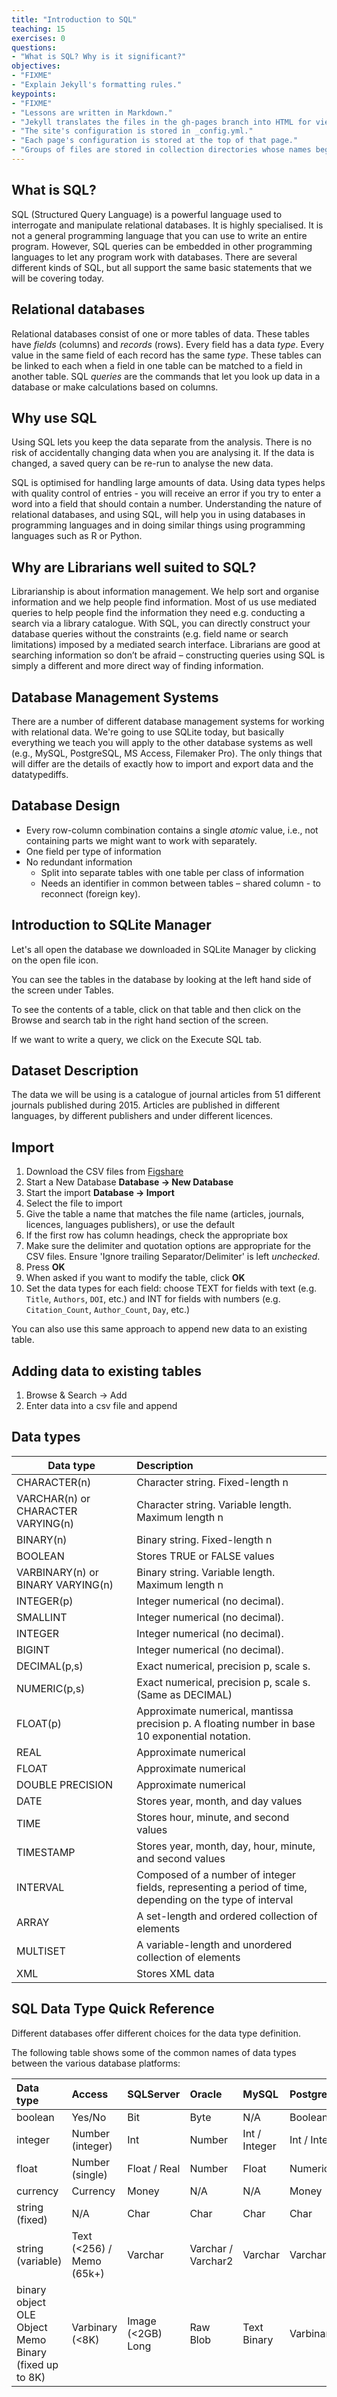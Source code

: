 ```yaml
---
title: "Introduction to SQL"
teaching: 15
exercises: 0
questions:
- "What is SQL? Why is it significant?"
objectives:
- "FIXME"
- "Explain Jekyll's formatting rules."
keypoints:
- "FIXME"
- "Lessons are written in Markdown."
- "Jekyll translates the files in the gh-pages branch into HTML for viewing."
- "The site's configuration is stored in _config.yml."
- "Each page's configuration is stored at the top of that page."
- "Groups of files are stored in collection directories whose names begin with an underscore."
---
```


## What is SQL?

SQL (Structured Query Language) is a powerful language used to interrogate and
manipulate relational databases. It is highly specialised. It is not a general
programming language that you can use to write an entire program. However, SQL
queries can be embedded in other programming languages to let any program work
with databases. There are several different kinds of SQL, but all support the
same basic statements that we will be covering today.

## Relational databases

Relational databases consist of one or more tables of data. These tables have
_fields_ (columns) and _records_ (rows). Every field has a data _type_. Every
value in the same field of each record has the same _type_. These tables can be
linked to each when a field in one table can be matched to a field in another
table. SQL _queries_ are the commands that let you look up data in a database or
make calculations based on columns.

## Why use SQL

Using SQL lets you keep the data separate from the analysis. There is no risk of
accidentally changing data when you are analysing it. If the data is changed,
a saved query can be re-run to analyse the new data.

SQL is optimised for handling large amounts of data. Using data types helps with
quality control of entries - you will receive an error if you try to enter a word
into a field that should contain a number. Understanding the nature of relational
databases, and using SQL, will help you in using databases in programming languages
and in doing similar things using programming languages such as R or Python.

## Why are Librarians well suited to SQL?
Librarianship is about information management. We help sort and organise
information and we help people find information. Most of us use mediated queries
to help people find the information they need e.g. conducting a search via
a library catalogue. With SQL, you can directly construct your database queries
without the constraints (e.g. field name or search limitations) imposed by
a mediated search interface. Librarians are good at searching information so
don’t be afraid – constructing queries using SQL is simply a different and more
direct way of finding information. 

## Database Management Systems

There are a number of different database management systems for working with
relational data. We're going to use SQLite today, but basically everything we
teach you will apply to the other database systems as well (e.g., MySQL,
PostgreSQL, MS Access, Filemaker Pro). The only things that will differ are the
details of exactly how to import and export data and the datatypediffs.

## Database Design

* Every row-column combination contains a single _atomic_ value, i.e., not
   containing parts we might want to work with separately.
* One field per type of information
* No redundant information
    * Split into separate tables with one table per class of information
    * Needs an identifier in common between tables – shared column - to
       reconnect (foreign key).

## Introduction to SQLite Manager

Let's all open the database we downloaded in SQLite Manager by clicking on the
open file icon.

You can see the tables in the database by looking at the left hand side of the
screen under Tables.

To see the contents of a table, click on that table and then click on the Browse
and search tab in the right hand section of the screen.

If we want to write a query, we click on the Execute SQL tab.


## Dataset Description

The data we will be using is a catalogue of journal articles from 51 different
journals published during 2015. Articles are published in different languages,
by different publishers and under different licences.

## Import

1. Download the CSV files from
    [Figshare](https://dx.doi.org/10.6084/m9.figshare.3409471)
1. Start a New Database __Database -> New Database__
2. Start the import __Database -> Import__
3. Select the file to import
4. Give the table a name that matches the file name (articles, journals,
    licences, languages  publishers), or use the default
5. If the first row has column headings, check the appropriate box
6. Make sure the delimiter and quotation options are appropriate for the CSV
    files. Ensure 'Ignore trailing Separator/Delimiter' is left _unchecked_.
7. Press __OK__
8. When asked if you want to modify the table, click __OK__
9. Set the data types for each field: choose TEXT for fields with text
   (e.g. `Title`, `Authors`, `DOI`, etc.) and INT for fields with numbers
   (e.g. `Citation_Count`, `Author_Count`, `Day`, etc.)

You can also use this same approach to append new data to an existing table.

## Adding data to existing tables

1. Browse & Search -> Add
1. Enter data into a csv file and append


## Data types

| Data type                          | Description                                                                                              |
|------------------------------------|:---------------------------------------------------------------------------------------------------------|
| CHARACTER(n)                       | Character string. Fixed-length n                                                                         |
| VARCHAR(n) or CHARACTER VARYING(n) | Character string. Variable length. Maximum length n                                                      |
| BINARY(n)                          | Binary string. Fixed-length n                                                                            |
| BOOLEAN                            | Stores TRUE or FALSE values                                                                              |
| VARBINARY(n) or BINARY VARYING(n)  | Binary string. Variable length. Maximum length n                                                         |
| INTEGER(p)                         | Integer numerical (no decimal).                                                                          |
| SMALLINT                           | Integer numerical (no decimal).                                                                          |
| INTEGER                            | Integer numerical (no decimal).                                                                          |
| BIGINT                             | Integer numerical (no decimal).                                                                          |
| DECIMAL(p,s)                       | Exact numerical, precision p, scale s.                                                                   |
| NUMERIC(p,s)                       | Exact numerical, precision p, scale s. (Same as DECIMAL)                                                 |
| FLOAT(p)                           | Approximate numerical, mantissa precision p. A floating number in base 10 exponential notation.          |
| REAL                               | Approximate numerical                                                                                    |
| FLOAT                              | Approximate numerical                                                                                    |
| DOUBLE PRECISION                   | Approximate numerical                                                                                    |
| DATE                               | Stores year, month, and day values                                                                       |
| TIME                               | Stores hour, minute, and second values                                                                   |
| TIMESTAMP                          | Stores year, month, day, hour, minute, and second values                                                 |
| INTERVAL                           | Composed of a number of integer fields, representing a period of time, depending on the type of interval |
| ARRAY                              | A set-length and ordered collection of elements                                                          |
| MULTISET                           | A variable-length and unordered collection of elements                                                   |
| XML                                | Stores XML data                                                                                          |


## SQL Data Type Quick Reference

Different databases offer different choices for the data type definition.

The following table shows some of the common names of data types between the various database platforms:

| Data type                                               | Access                    | SQLServer            | Oracle             | MySQL          | PostgreSQL    |
|:--------------------------------------------------------|:--------------------------|:---------------------|:-------------------|:---------------|:--------------|
| boolean                                                 | Yes/No                    | Bit                  | Byte               | N/A            | Boolean       |
| integer                                                 | Number (integer)          | Int                  | Number             | Int / Integer  | Int / Integer |
| float                                                   | Number (single)           | Float / Real         | Number             | Float          | Numeric       |
| currency                                                | Currency                  | Money                | N/A                | N/A            | Money         |
| string (fixed)                                          | N/A                       | Char                 | Char               | Char           | Char          |
| string (variable)                                       | Text (<256) / Memo (65k+) | Varchar              | Varchar / Varchar2 | Varchar        | Varchar       |
| binary object	OLE Object Memo	Binary (fixed up to 8K)   | Varbinary (<8K)           | Image (<2GB)	Long | Raw	Blob          | Text	Binary | Varbinary     |

